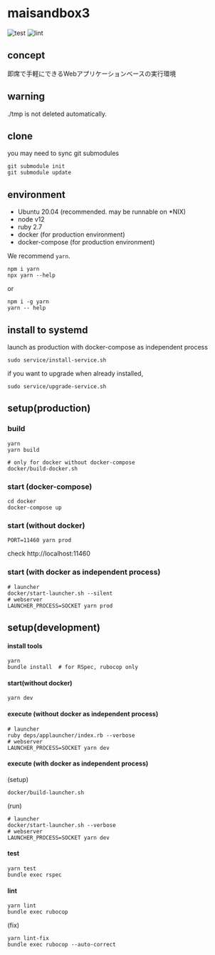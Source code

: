 # maisandbox3

![test](https://github.com/buyoh/maisandbox3/workflows/test/badge.svg)
![lint](https://github.com/buyoh/maisandbox3/workflows/lint/badge.svg)

## concept

即席で手軽にできるWebアプリケーションベースの実行環境

## warning

./tmp is not deleted automatically.

## clone

you may need to sync git submodules

```
git submodule init
git submodule update
```

## environment

- Ubuntu 20.04 (recommended. may be runnable on *NIX)
- node v12
- ruby 2.7
- docker (for production environment)
- docker-compose (for production environment)

We recommend `yarn`.

```
npm i yarn
npx yarn --help
```

or

```
npm i -g yarn
yarn -- help
```

## install to systemd

launch as production with docker-compose as independent process

```
sudo service/install-service.sh
```

if you want to upgrade when already installed,

```
sudo service/upgrade-service.sh
```


## setup(production)

### build

```
yarn
yarn build
```

```
# only for docker without docker-compose
docker/build-docker.sh
```

### start (docker-compose)

```
cd docker
docker-compose up
```

### start (without docker)

```
PORT=11460 yarn prod
```

check http://localhost:11460

### start (with docker as independent process)

```
# launcher
docker/start-launcher.sh --silent
# webserver
LAUNCHER_PROCESS=SOCKET yarn prod
```

## setup(development)

#### install tools

```
yarn
bundle install  # for RSpec, rubocop only
```

#### start(without docker)

```
yarn dev
```

#### execute (without docker as independent process)

```
# launcher
ruby deps/applauncher/index.rb --verbose
# webserver
LAUNCHER_PROCESS=SOCKET yarn dev
```


#### execute (with docker as independent process)

(setup)
```
docker/build-launcher.sh
```

(run)

```
# launcher
docker/start-launcher.sh --verbose
# webserver
LAUNCHER_PROCESS=SOCKET yarn dev
```

#### test

```
yarn test
bundle exec rspec
```

#### lint

```
yarn lint
bundle exec rubocop
```

(fix)

```
yarn lint-fix
bundle exec rubocop --auto-correct
```
